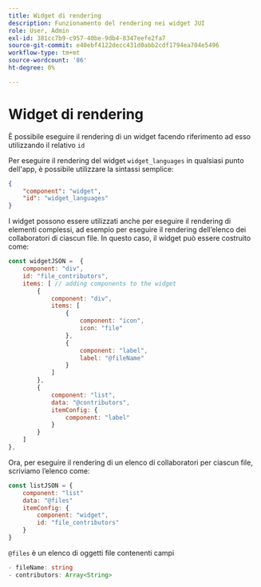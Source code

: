 ```yaml
---
title: Widget di rendering
description: Funzionamento del rendering nei widget JUI
role: User, Admin
exl-id: 381cc7b9-c957-40be-9db4-8347eefe2fa7
source-git-commit: e40ebf4122decc431d0abb2cdf1794ea704e5496
workflow-type: tm+mt
source-wordcount: '86'
ht-degree: 0%

---
```


# Widget di rendering

È possibile eseguire il rendering di un widget facendo riferimento ad esso utilizzando il relativo `id`

Per eseguire il rendering del widget `widget_languages` in qualsiasi punto dell&#39;app, è possibile utilizzare la sintassi semplice:

```json
{
    "component": "widget",
    "id": "widget_languages"
}
```

I widget possono essere utilizzati anche per eseguire il rendering di elementi complessi, ad esempio per eseguire il rendering dell’elenco dei collaboratori di ciascun file.
In questo caso, il widget può essere costruito come:

```js title="fileContributorsWidget.js"
const widgetJSON =  {
    component: "div", 
    id: "file_contributors", 
    items: [ // adding components to the widget
        {
            component: "div",
            items: [
                {
                    component: "icon",
                    icon: "file"
                },
                {
                    component: "label",
                    label: "@fileName"
                }
            ]
        },
        {
            component: "list",
            data: "@contributors",
            itemConfig: {
                component: "label"
            }
        }
    ]
},
```

Ora, per eseguire il rendering di un elenco di collaboratori per ciascun file, scriviamo l’elenco come:

```js title="fileContributorsList.js"
const listJSON = {
    component: "list"
    data: "@files"
    itemConfig: {
        component: "widget",
        id: "file_contributors"
    }
}
```

`@files` è un elenco di oggetti file contenenti campi

```typescript
- fileName: string
- contributors: Array<String>
```
